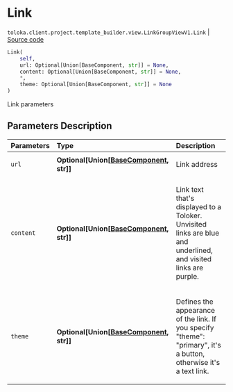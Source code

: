 # Link
`toloka.client.project.template_builder.view.LinkGroupViewV1.Link` | [Source code](https://github.com/Toloka/toloka-kit/blob/v1.0.1/src/client/project/template_builder/view.py#L327)

```python
Link(
    self,
    url: Optional[Union[BaseComponent, str]] = None,
    content: Optional[Union[BaseComponent, str]] = None,
    *,
    theme: Optional[Union[BaseComponent, str]] = None
)
```

Link parameters

## Parameters Description

| Parameters | Type | Description |
| :----------| :----| :-----------|
`url`|**Optional\[Union\[[BaseComponent](toloka.client.project.template_builder.base.BaseComponent.md), str\]\]**|<p>Link address</p>
`content`|**Optional\[Union\[[BaseComponent](toloka.client.project.template_builder.base.BaseComponent.md), str\]\]**|<p>Link text that&#x27;s displayed to a Toloker. Unvisited links are blue and underlined, and visited links are purple.</p>
`theme`|**Optional\[Union\[[BaseComponent](toloka.client.project.template_builder.base.BaseComponent.md), str\]\]**|<p>Defines the appearance of the link. If you specify &quot;theme&quot;: &quot;primary&quot;, it&#x27;s a button, otherwise it&#x27;s a text link.</p>
